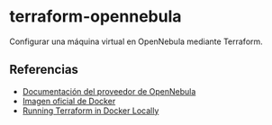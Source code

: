 # terraform-opennebula

Configurar una máquina virtual en OpenNebula mediante Terraform.

## Referencias

- [Documentación del proveedor de OpenNebula](https://registry.terraform.io/providers/OpenNebula/opennebula/latest/docs)
- [Imagen oficial de Docker](https://hub.docker.com/r/hashicorp/terraform)
- [Running Terraform in Docker Locally](https://www.mrjamiebowman.com/software-development/docker/running-terraform-in-docker-locally/)
